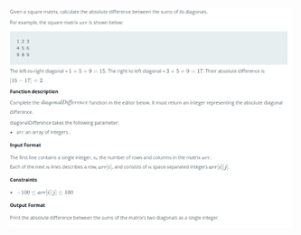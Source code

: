 ![DiagonalDifference](https://github.com/Archeeyadav/Season-1-JAVA-Programs/blob/master/DiagonalDifference/DiagonalDifference.png)
